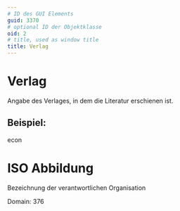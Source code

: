 ```yaml
---
# ID des GUI Elements
guid: 3370
# optional ID der Objektklasse
oid: 2
# title, used as window title
title: Verlag
---
```


# Verlag

Angabe des Verlages, in dem die Literatur erschienen ist.

## Beispiel:

econ

# ISO Abbildung

Bezeichnung der verantwortlichen Organisation

Domain: 376
